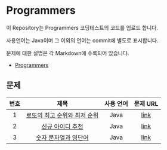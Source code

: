 # Programmers

이 Repository는 Programmers 코딩테스트의 코드를 업로드 합니다.

사용언어는 Java이며 그 이외의 언어는 commit에 별도로 표시합니다.

문제에 대한 설명은 각 Markdown에 수록되어 있습니다.

- [Programmers](https://programmers.co.kr/learn/challenges?tab=all_challenges)


## 문제

|번호|제목|사용 언어|문제 URL|
|:---:|:---:|:---:|:---:|
|1|[로또의 최고 순위와 최저 순위](https://github.com/ksnx3684/Programmers/blob/main/level1/No77484.java)|Java|[link](https://programmers.co.kr/learn/courses/30/lessons/77484)|
|2|[신규 아이디 추천](https://github.com/ksnx3684/Programmers/blob/main/level1/No72410.java)|Java|[link](https://programmers.co.kr/learn/courses/30/lessons/72410)|
|3|[숫자 문자열과 영단어](https://github.com/ksnx3684/Programmers/blob/main/level1/No81301.java)|Java|[link](https://programmers.co.kr/learn/courses/30/lessons/81301)|
